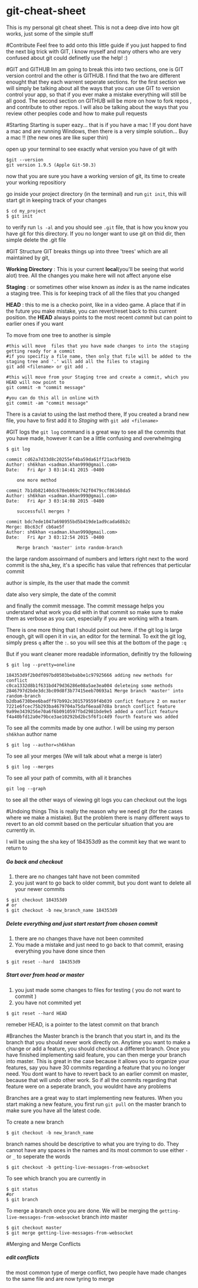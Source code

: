 # git-cheat-sheet
This is my personal git cheat sheet. This is not a deep dive into how git works, just some of the simple stuff

#Contribute
Feel free to add onto this little guide if you just happed to find the next big trick with GIT, I know myself and many others who are very confused about git could definetly use the help! :)

#GIT and GITHUB
Im am going to break this into two sections, one is GIT version control and the other is GITHUB. I find that the two are different enought that they each warrent seperate sections. for the first section we will simply be talking about all the ways that you can use GIT to version control your app, so that if you ever make a mistake everything will still be all good. The second section on GITHUB will be more on how to fork repos , and contribute to other repos. I will also be talking about the ways that you review other peoples code and how to make pull requests

#Starting
Starting is super eazy... that is if you have a mac ! If you dont have a mac and are running Windows, then there is a very simple solution... Buy a mac !! (the new ones are like super thin)

open up your terminal to see exactly what version you have of git with
```
$git --version
git version 1.9.5 (Apple Git-50.3)
```
now that you are sure you have a working version of git, its time to create your working repositiory

go inside your project directory (in the terminal) and run `git init`, this will start git in keeping track of your changes
```
$ cd my_project
$ git init 
```
to verify run `ls -al` and you should see `.git` file, that is how you know you have git for this directory. If you no longer want to use git on thid dir, then simple delete the .git file

#GIT Structure
GIT breaks things up into three 'trees' which are all maintained by git,

**Working Directory** : This is your current **local**(you'll be seeing that world alot) tree. All the changes you make here will not affect anyone else 

**Staging** : or sometimes other wise known as _index_ is as the name indicates a staging tree. This is for keeping track of all the files that you changed

**HEAD** : this to me is a checko point, like in a video game. A place that if in the future you make  mistake, you can revert/reset back to this current position. the **HEAD** always points to the most recent _commit_ but can point to earlier ones if you want 

To move from one tree to another is simple
```
#this will move  files that you have made changes to into the staging getting ready for a commit 
#if you specifiy a file name, then only that file will be added to the staging tree and '.' will add all the files to staging
git add <filename> or git add .

#this will move from your Staging tree and create a commit, which you HEAD will now point to
git commit -m "commit message"

#you can do this all in online with
git commit -am "commit message"
```
There is a caviat to  using the last method there, If you created a brand new file, you have to first add it to _Staging_ with 
`git add <filename>`

#GIT logs
the `git log` command is a great way to see all the commits that you have made, however it can be a little confusing and overwhelmging
```
$ git log

commit cd62a7d33d8c20255ef4ba59da61ff21acbf903b
Author: sh6khan <sadman.khan999@gmail.com>
Date:   Fri Apr 3 03:14:41 2015 -0400

    one more method

commit 7b1db82140dc678eb869c742f0479ccf86168da5
Author: sh6khan <sadman.khan999@gmail.com>
Date:   Fri Apr 3 03:14:08 2015 -0400

    successfull merges ?

commit bdc7ede1047a698955bd5b419de1ad9cada68b2c
Merge: 8bc63cf cb6ae5f
Author: sh6khan <sadman.khan999@gmail.com>
Date:   Fri Apr 3 03:12:54 2015 -0400

    Merge branch 'master' into random-branch
```
the large random assoirmand of numbers and letters right next to the word commit is the sha_key, it's a specific has value that refrences that perticular commit 

author is simple, its the user that made the commit

date also very simple, the date of the commit 

and finally the commit message. The commit message helps you understand what work you did with in that commit so make sure to make them as verbose as you can, especially if you are working with a team. 

There is one more thing that I should point out here. if the git log is large enough, git will open it in `vim`, an editor for the terminal. To exit the git log, simply press `q` after the `:`. so you will see this at the bottom of the page `:q`

But if you want cleaner more readable information, definitly try the following 
```
$ git log --pretty=oneline

184353d9f2b0df097bd0503bebabbe1c97925666 adding new methods for conflict
c0ca1332d8b1f631bd479d36286e08a5ae3ea004 deleteing some methods
2846797d2bde3dc3bc09d8f3b77415eeb70693a1 Merge branch 'master' into random-branch
b2dba6730bee6badff97b992c301579559f4b039 confict feature 2 on master
7221e6fcec75b293ba4679704a75daf6eaa87d8a branch conflict feature
9a99e3439256e70a6f6b0910597fbd2981bde9e5 added a conflict feature
f4a40bfd12a0e79bce3ae10292bd2bc5f6f1c4d9 fourth feature was added
```
To see all the commits made by one author. I will be using my person `sh6khan` author name
```
$ git log --author=sh6khan
```
To see all your merges (We will talk about what a merge is later)
```
$ git log --merges
```
To see all your path of commits, with all it branches
```
git log --graph
```
to see all the other ways of viewing git logs you can checkout out the logs


#Undoing things
This is really the reason why we need git (for the cases where we make a mistake). But the problem there is many different ways to revert to an old commit based on the perticular situation that you are currently in. 

I will be using the sha key of 184353d9 as the commit key that we want to return to

##### Go back and checkout
1. there are no changes taht have not been commited 
2. you just want to go back to older commit, but you dont want to delete all your newer commits

```
$ git checkout 184353d9
# or 
$ git checkout -b new_branch_name 184353d9
```

##### Delete everything and just start restart from chosen commit
1. there are no changes thave have not been commited
2. You made a mistake and just need to go back to that commit, erasing everything you have done since then 

```
$ git reset --hard  184353d9
```
##### Start over from head or master
1. you just made some changes to files for testing ( you do not want to commit )
2. you have not commited yet

```
$ git reset --hard HEAD
```
remeber HEAD, is a pointer to the latest commit on that branch

#Branches
the Master branch is the branch that you start in, and its the branch that you should never work directly on. Anytime you want to make a change or add a feature, you should checkout a different branch. Once you have finished implementing said feature, you can then merge your branch into master. This is great in the case because it allows you to organize your features, say you have 30 commits regarding a feature that you no longer need. You dont want to have to revert back to an earlier commit on master, because that will undo other work. So if all the commits regarding that feature were on a seperate branch, you wouldnt have any problems

Branches are a great way to start implementing new features. When you start making a new feature, you first run `git pull` on the master branch to make sure you have all the latest code.

To create a new branch 
```
$ git checkout -b new_branch_name
```
branch names should be descriptive to what you are trying to do. They cannot have any spaces in the names and its most common to use either `-` or `_` to seperate the words

```
$ git checkout -b getting-live-messages-from-websocket
```
To see which branch you are currently in 

```
$ git status
#or 
$ git branch
```
To merge a branch once you are done. We will be merging the `getting-live-messages-from-websocket` branch _into_ master

```
$ git checkout master
$ git merge getting-live-messages-from-websocket
```
#Merging and Merge Conflicts

##### edit conflicts 
the most common type of merge conflict, two people have made changes to the same file and are now tyring to merge









